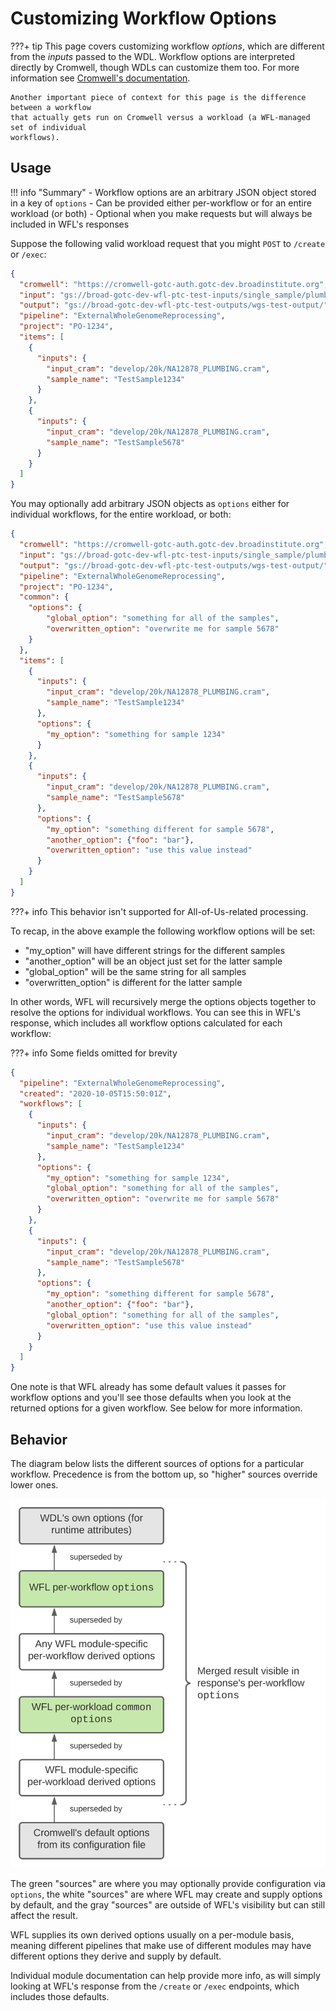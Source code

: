 # Customizing Workflow Options

???+ tip
    This page covers customizing workflow _options_, which are different from the
    _inputs_ passed to the WDL. Workflow options are interpreted directly by Cromwell,
    though WDLs can customize them too. For more information see
    [Cromwell's documentation](https://cromwell.readthedocs.io/en/stable/wf_options/Overview/).

    Another important piece of context for this page is the difference between a workflow
    that actually gets run on Cromwell versus a workload (a WFL-managed set of individual
    workflows).


## Usage

!!! info "Summary"
    - Workflow options are an arbitrary JSON object stored in a key of `options`
    - Can be provided either per-workflow or for an entire workload (or both)
    - Optional when you make requests but will always be included in WFL's responses

Suppose the following valid workload request that you might `POST` to `/create` or `/exec`:

```json
{
  "cromwell": "https://cromwell-gotc-auth.gotc-dev.broadinstitute.org",
  "input": "gs://broad-gotc-dev-wfl-ptc-test-inputs/single_sample/plumbing/truth",
  "output": "gs://broad-gotc-dev-wfl-ptc-test-outputs/wgs-test-output/",
  "pipeline": "ExternalWholeGenomeReprocessing",
  "project": "PO-1234",
  "items": [
    {
      "inputs": {
        "input_cram": "develop/20k/NA12878_PLUMBING.cram",
        "sample_name": "TestSample1234"
      }
    },
    {
      "inputs": {
        "input_cram": "develop/20k/NA12878_PLUMBING.cram",
        "sample_name": "TestSample5678"
      }
    }
  ]
}
```

You may optionally add arbitrary JSON objects as `options` either for individual
workflows, for the entire workload, or both:

```json
{
  "cromwell": "https://cromwell-gotc-auth.gotc-dev.broadinstitute.org",
  "input": "gs://broad-gotc-dev-wfl-ptc-test-inputs/single_sample/plumbing/truth",
  "output": "gs://broad-gotc-dev-wfl-ptc-test-outputs/wgs-test-output/",
  "pipeline": "ExternalWholeGenomeReprocessing",
  "project": "PO-1234",
  "common": {
    "options": {
        "global_option": "something for all of the samples",
        "overwritten_option": "overwrite me for sample 5678"
    }
  },
  "items": [
    {
      "inputs": {
        "input_cram": "develop/20k/NA12878_PLUMBING.cram",
        "sample_name": "TestSample1234"
      },
      "options": {
        "my_option": "something for sample 1234"
      }
    },
    {
      "inputs": {
        "input_cram": "develop/20k/NA12878_PLUMBING.cram",
        "sample_name": "TestSample5678"
      },
      "options": {
        "my_option": "something different for sample 5678",
        "another_option": {"foo": "bar"},
        "overwritten_option": "use this value instead"
      }
    }
  ]
}
```

???+ info
    This behavior isn't supported for All-of-Us-related processing.

To recap, in the above example the following workflow options will be set:

- "my_option" will have different strings for the different samples
- "another_option" will be an object just set for the latter sample
- "global_option" will be the same string for all samples
- "overwritten_option" is different for the latter sample

In other words, WFL will recursively merge the options objects together to
resolve the options for individual workflows. You can see this in WFL's
response, which includes all workflow options calculated for each workflow:

???+ info
    Some fields omitted for brevity

```json
{
  "pipeline": "ExternalWholeGenomeReprocessing",
  "created": "2020-10-05T15:50:01Z",
  "workflows": [
    {
      "inputs": {
        "input_cram": "develop/20k/NA12878_PLUMBING.cram",
        "sample_name": "TestSample1234"
      },
      "options": {
        "my_option": "something for sample 1234",
        "global_option": "something for all of the samples",
        "overwritten_option": "overwrite me for sample 5678"
      }
    },
    {
      "inputs": {
        "input_cram": "develop/20k/NA12878_PLUMBING.cram",
        "sample_name": "TestSample5678"
      },
      "options": {
        "my_option": "something different for sample 5678",
        "another_option": {"foo": "bar"},
        "global_option": "something for all of the samples",
        "overwritten_option": "use this value instead"
      }
    }
  ]
}
```

One note is that WFL already has some default values it passes for
workflow options and you'll see those defaults when you look at the
returned options for a given workflow.
See below for more information.

## Behavior

The diagram below lists the different sources of options for a particular
workflow. Precedence is from the bottom up, so "higher" sources override
lower ones.

![](./assets/option-precedence.svg)

The green "sources" are where you may optionally provide configuration
via `options`, the white "sources" are where WFL may create and
supply options by default, and the gray "sources" are outside of WFL's
visibility but can still affect the result.

WFL supplies its own derived options usually on a per-module basis,
meaning different pipelines that make use of different modules may
have different options they derive and supply by default.

Individual module documentation can help provide more info, as will
simply looking at WFL's response from the `/create` or `/exec` endpoints,
which includes those defaults.
